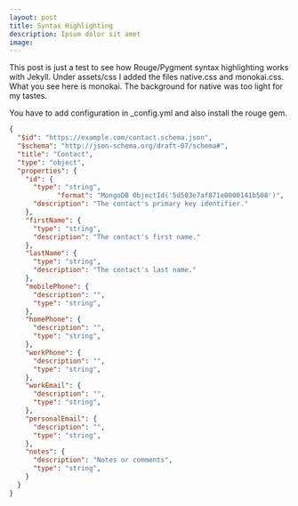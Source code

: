 ```yaml
---
layout: post
title: Syntax Highlighting
description: Ipsum dolor sit amet
image: 
---
```

This post is just a test to see how Rouge/Pygment syntax highlighting works with Jekyll. Under assets/css I added the
files native.css and monokai.css. What you see here is monokai. The background for native was too light for my tastes.

You have to add configuration in _config.yml and also install the rouge gem.

~~~ json
{
  "$id": "https://example.com/contact.schema.json",
  "$schema": "http://json-schema.org/draft-07/schema#",
  "title": "Contact",
  "type": "object",
  "properties": {
    "id": {
      "type": "string",
			"format": "MongoDB ObjectId('5d503e7af871e0000141b508')",
      "description": "The contact's primary key identifier."
    },
    "firstName": {
      "type": "string",
      "description": "The contact's first name."
    },
    "lastName": {
      "type": "string",
      "description": "The contact's last name."
    },
    "mobilePhone": {
      "description": "",
      "type": "string",
    },
    "homePhone": {
      "description": "",
      "type": "string",
    },
    "workPhone": {
      "description": "",
      "type": "string",
    },
    "workEmail": {
      "description": "",
      "type": "string",
    },
    "personalEmail": {
      "description": "",
      "type": "string",
    },
    "notes": {
      "description": "Notes or comments",
      "type": "string",
    }
  }
}
~~~
